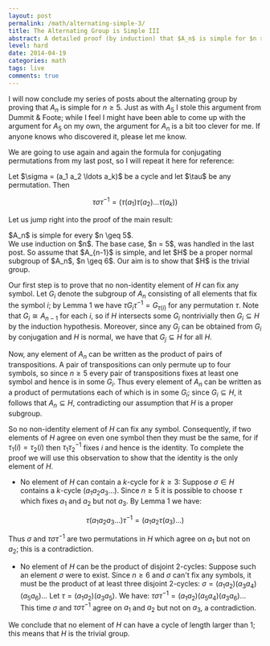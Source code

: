 ```yaml
---
layout: post
permalink: /math/alternating-simple-3/
title: The Alternating Group is Simple III
abstract: A detailed proof (by induction) that $A_n$ is simple for $n > 5$.
level: hard
date: 2014-04-19
categories: math
tags: live
comments: true
---
```


I will now conclude my series of posts about the alternating group by proving that $A_n$ is simple for $n \geq 5$.  Just as with $A_5$ I stole this argument from Dummit & Foote; while I feel I might have been able to come up with the argument for $A_5$ on my own, the argument for $A_n$ is a bit too clever for me.  If anyone knows who discovered it, please let me know.

We are going to use again and again the formula for conjugating permutations from my last post, so I will repeat it here for reference:

<div class="lemma">
Let $\sigma = (a_1 a_2 \ldots a_k)$ be a cycle and let $\tau$ be any permutation. Then

$$\tau \sigma \tau^{-1} = (\tau(a_1) \tau(a_2) \ldots \tau(a_k))$$

</div>

Let us jump right into the proof of the main result:

<div class="theorem">
$A_n$ is simple for every $n \geq 5$.
</div>
<div class="proof">
We use induction on $n$.  The base case, $n = 5$, was handled in the last post.  So assume that $A_{n-1}$ is simple, and let $H$ be a proper normal subgroup of $A_n$, $n \geq 6$.  Our aim is to show that $H$ is the trivial group.

Our first step is to prove that no non-identity element of $H$ can fix any symbol.  Let $G_i$ denote the subgroup of $A_n$ consisting of all elements that fix the symbol $i$; by Lemma 1 we have $\tau G_i \tau^{-1} = G_{\tau(i)}$ for any permutation $\tau$.  Note that $G_i \cong A_{n-1}$ for each $i$, so if $H$ intersects some $G_i$ nontrivially then $G_i \subseteq H$ by the induction hypothesis.  Moreover, since any $G_j$ can be obtained from $G_i$ by conjugation and $H$ is normal, we have that $G_j \subseteq H$ for all $H$.

Now, any element of $A_n$ can be written as the product of pairs of transpositions.  A pair of transpositions can only permute up to four symbols, so since $n \geq 5$ every pair of transpositions fixes at least one symbol and hence is in some $G_i$.  Thus every element of $A_n$ can be written as a product of permutations each of which is in some $G_i$; since $G_i \subseteq H$, it follows that $A_n \subseteq H$, contradicting our assumption that $H$ is a proper subgroup.

So no non-identity element of $H$ can fix any symbol.  Consequently, if two elements of $H$ agree on even one symbol then they must be the same, for if $\tau_1(i) = \tau_2(i)$ then $\tau_1 \tau_2^{-1}$ fixes $i$ and hence is the identity.  To complete the proof we will use this observation to show that the identity is the only element of $H$.

* No element of $H$ can contain a $k$-cycle for $k \geq 3$:
Suppose $\sigma \in H$ contains a $k$-cycle $(a_1 a_2 a_3 \ldots)$.  Since $n \geq 5$ it is possible to choose $\tau$ which fixes $a_1$ and $a_2$ but not $a_3$.  By Lemma 1 we have:

$$\tau (a_1 a_2 a_3 \ldots) \tau^{-1} = (a_1 a_2 \tau(a_3) \ldots)$$

Thus $\sigma$ and $\tau \sigma \tau^{-1}$ are two permutations in $H$ which agree on $a_1$ but not on $a_2$; this is a contradiction.

* No element of $H$ can be the product of disjoint $2$-cycles:
Suppose such an element $\sigma$ were to exist.  Since $n \geq 6$ and $\sigma$ can't fix any symbols, it must be the product of at least three disjoint $2$-cycles:
$\sigma = (a_1 a_2)(a_3 a_4)(a_5 a_6)\ldots$
Let $\tau = (a_1 a_2)(a_3 a_5)$.  We have:
$\tau \sigma \tau^{-1} = (a_1 a_2)(a_5 a_4)(a_3 a_6)\ldots$
This time $\sigma$ and $\tau \sigma \tau^{-1}$ agree on $a_1$ and $a_2$ but not on $a_3$, a contradiction.

We conclude that no element of $H$ can have a cycle of length larger than $1$; this means that $H$ is the trivial group.
</div>
